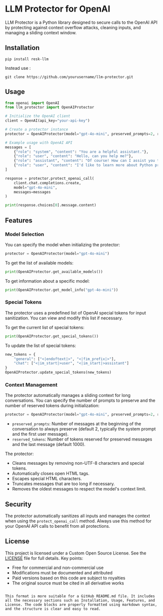 # LLM Protector for OpenAI

LLM Protector is a Python library designed to secure calls to the OpenAI API by protecting against context overflow attacks, cleaning inputs, and managing a sliding context window.

## Installation

```
pip install resk-llm
```
Instead use : 
```
git clone https://github.com/yourusername/llm-protector.git
```

## Usage

```python
from openai import OpenAI
from llm_protector import OpenAIProtector

# Initialize the OpenAI client
client = OpenAI(api_key="your-api-key")

# Create a protector instance
protector = OpenAIProtector(model="gpt-4o-mini", preserved_prompts=2, reserved_tokens=1000)

# Example usage with OpenAI API
messages = [
    {"role": "system", "content": "You are a helpful assistant."},
    {"role": "user", "content": "Hello, can you help me?"},
    {"role": "assistant", "content": "Of course! How can I assist you today?"},
    {"role": "user", "content": "I'd like to learn more about Python programming."}
]

response = protector.protect_openai_call(
    client.chat.completions.create,
    model="gpt-4o-mini",
    messages=messages
)

print(response.choices[0].message.content)
```

## Features

### Model Selection

You can specify the model when initializing the protector:

```python
protector = OpenAIProtector(model="gpt-4o-mini")
```

To get the list of available models:

```python
print(OpenAIProtector.get_available_models())
```

To get information about a specific model:

```python
print(OpenAIProtector.get_model_info("gpt-4o-mini"))
```

### Special Tokens

The protector uses a predefined list of OpenAI special tokens for input sanitization. You can view and modify this list if necessary.

To get the current list of special tokens:

```python
print(OpenAIProtector.get_special_tokens())
```

To update the list of special tokens:

```python
new_tokens = {
    "general": ["<|endoftext|>", "<|fim_prefix|>"],
    "chat": ["<|im_start|>user", "<|im_start|>assistant"]
}
OpenAIProtector.update_special_tokens(new_tokens)
```

### Context Management

The protector automatically manages a sliding context for long conversations. You can specify the number of prompts to preserve and the number of reserved tokens during initialization:

```python
protector = OpenAIProtector(model="gpt-4o-mini", preserved_prompts=2, reserved_tokens=1000)
```

- `preserved_prompts`: Number of messages at the beginning of the conversation to always preserve (default 2, typically the system prompt and the first user message).
- `reserved_tokens`: Number of tokens reserved for preserved messages and the last message (default 1000).

The protector:
- Cleans messages by removing non-UTF-8 characters and special tokens.
- Automatically closes open HTML tags.
- Escapes special HTML characters.
- Truncates messages that are too long if necessary.
- Removes the oldest messages to respect the model's context limit.

## Security

The protector automatically sanitizes all inputs and manages the context when using the `protect_openai_call` method. Always use this method for your OpenAI API calls to benefit from all protections.

## License

This project is licensed under a Custom Open Source License. See the [LICENSE](LICENSE) file for full details. Key points:

- Free for commercial and non-commercial use
- Modifications must be documented and attributed
- Paid versions based on this code are subject to royalties
- The original source must be cited in all derivative works
```

This format is more suitable for a GitHub README.md file. It includes all the necessary sections such as Installation, Usage, Features, and License. The code blocks are properly formatted using markdown syntax, and the structure is clear and easy to read.
